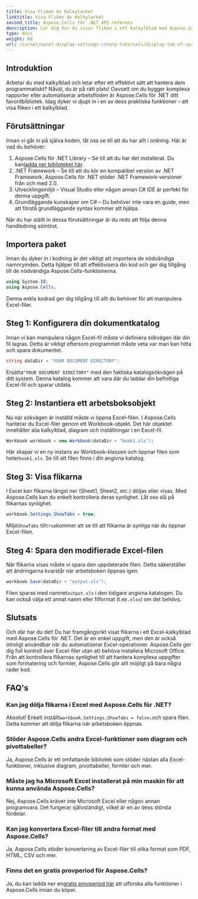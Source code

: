```yaml
---
title: Visa Fliken Av Kalkylarket
linktitle: Visa Fliken Av Kalkylarket
second_title: Aspose.Cells för .NET API-referens
description: Lär dig hur du visar fliken i ett kalkylblad med Aspose.Cells för .NET i den här steg-för-steg-guiden. Bemästra Excel-automatisering med lätthet i C#.
type: docs
weight: 60
url: /sv/net/excel-display-settings-csharp-tutorials/display-tab-of-spreadsheet/
---
```

## Introduktion

Arbetar du med kalkylblad och letar efter ett effektivt sätt att hantera dem programmatiskt? Nåväl, du är på rätt plats! Oavsett om du bygger komplexa rapporter eller automatiserar arbetsflöden är Aspose.Cells för .NET ditt favoritbibliotek. Idag dyker vi djupt in i en av dess praktiska funktioner – att visa fliken i ett kalkylblad.

## Förutsättningar

Innan vi går in på själva koden, låt oss se till att du har allt i ordning. Här är vad du behöver:

1. Aspose.Cells för .NET Library – Se till att du har det installerat. Du kan[ladda ner biblioteket här](https://releases.aspose.com/cells/net/).
2. .NET Framework – Se till att du kör en kompatibel version av .NET Framework. Aspose.Cells för .NET stöder .NET Framework-versioner från och med 2.0.
3. Utvecklingsmiljö – Visual Studio eller någon annan C# IDE är perfekt för denna uppgift.
4. Grundläggande kunskaper om C# – Du behöver inte vara en guide, men att förstå grundläggande syntax kommer att hjälpa.

När du har ställt in dessa förutsättningar är du redo att följa denna handledning sömlöst.

## Importera paket

Innan du dyker in i kodning är det viktigt att importera de nödvändiga namnrymden. Detta hjälper till att effektivisera din kod och ger dig tillgång till de nödvändiga Aspose.Cells-funktionerna.

```csharp
using System.IO;
using Aspose.Cells;
```

Denna enkla kodrad ger dig tillgång till allt du behöver för att manipulera Excel-filer.

## Steg 1: Konfigurera din dokumentkatalog

Innan vi kan manipulera någon Excel-fil måste vi definiera sökvägen där din fil lagras. Detta är viktigt eftersom programmet måste veta var man kan hitta och spara dokumentet.

```csharp
string dataDir = "YOUR DOCUMENT DIRECTORY";
```

 Ersätta`"YOUR DOCUMENT DIRECTORY"` med den faktiska katalogsökvägen på ditt system. Denna katalog kommer att vara där du laddar din befintliga Excel-fil och sparar utdata.

## Steg 2: Instantiera ett arbetsboksobjekt

Nu när sökvägen är inställd måste vi öppna Excel-filen. I Aspose.Cells hanterar du Excel-filer genom ett Workbook-objekt. Det här objektet innehåller alla kalkylblad, diagram och inställningar i en Excel-fil.

```csharp
Workbook workbook = new Workbook(dataDir + "book1.xls");
```

 Här skapar vi en ny instans av Workbook-klassen och öppnar filen som heter`book1.xls`. Se till att filen finns i din angivna katalog.

## Steg 3: Visa flikarna

I Excel kan flikarna längst ner (Sheet1, Sheet2, etc.) döljas eller visas. Med Aspose.Cells kan du enkelt kontrollera deras synlighet. Låt oss slå på flikarnas synlighet.

```csharp
workbook.Settings.ShowTabs = true;
```

 Miljö`ShowTabs` till`true`kommer att se till att flikarna är synliga när du öppnar Excel-filen.

## Steg 4: Spara den modifierade Excel-filen

När flikarna visas måste vi spara den uppdaterade filen. Detta säkerställer att ändringarna kvarstår när arbetsboken öppnas igen.

```csharp
workbook.Save(dataDir + "output.xls");
```

 Filen sparas med namnet`output.xls` i den tidigare angivna katalogen. Du kan också välja ett annat namn eller filformat (t.ex`.xlsx`) om det behövs.

## Slutsats

Och där har du det! Du har framgångsrikt visat flikarna i ett Excel-kalkylblad med Aspose.Cells för .NET. Det är en enkel uppgift, men den är också otroligt användbar när du automatiserar Excel-operationer. Aspose.Cells ger dig full kontroll över Excel-filer utan att behöva installera Microsoft Office. Från att kontrollera flikarnas synlighet till att hantera komplexa uppgifter som formatering och formler, Aspose.Cells gör allt möjligt på bara några rader kod.

## FAQ's

### Kan jag dölja flikarna i Excel med Aspose.Cells för .NET?
 Absolut! Enkelt inställt`workbook.Settings.ShowTabs = false;`och spara filen. Detta kommer att dölja flikarna när arbetsboken öppnas.

### Stöder Aspose.Cells andra Excel-funktioner som diagram och pivottabeller?
Ja, Aspose.Cells är ett omfattande bibliotek som stöder nästan alla Excel-funktioner, inklusive diagram, pivottabeller, formler och mer.

### Måste jag ha Microsoft Excel installerat på min maskin för att kunna använda Aspose.Cells?
Nej, Aspose.Cells kräver inte Microsoft Excel eller någon annan programvara. Det fungerar självständigt, vilket är en av dess största fördelar.

### Kan jag konvertera Excel-filer till andra format med Aspose.Cells?
Ja, Aspose.Cells stöder konvertering av Excel-filer till olika format som PDF, HTML, CSV och mer.

### Finns det en gratis provperiod för Aspose.Cells?
 Ja, du kan ladda ner en[gratis provperiod här](https://releases.aspose.com/) att utforska alla funktioner i Aspose.Cells innan du köper.